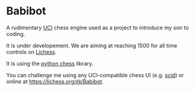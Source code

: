 # Babibot

A rudimentary [UCI](http://wbec-ridderkerk.nl/html/UCIProtocol.html) chess engine used as a project to introduce my son to coding.

It is under developement. We are aiming at reaching 1500 for all time controls on [Lichess](https://lichess.org/).

It is using the [python chess](https://pypi.org/project/chess/) library. 

You can challenge me using any UCI-compatible chess UI (e.g. [scid](http://scid.sourceforge.net/)) or online at https://lichess.org/@/Babibot.
